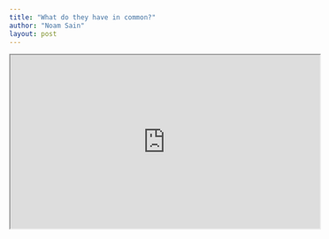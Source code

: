 ```yaml
---
title: "What do they have in common?"
author: "Noam Sain"
layout: post
---
```


<iframe width="560" height="315" src="https://www.youtube.com/embed/Rd8cRvZZv44" title="What do they have in common?"></iframe>
